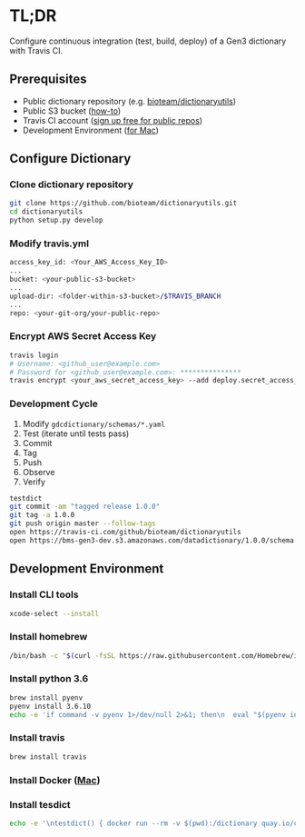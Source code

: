# TL;DR
Configure continuous integration (test, build, deploy) of a Gen3 dictionary with Travis CI.
## Prerequisites
* Public dictionary repository (e.g. [bioteam/dictionaryutils](https://github.com/bioteam/dictionaryutils.git))
* Public S3 bucket ([how-to](https://www.simplified.guide/aws/create-public-s3-bucket))
* Travis CI account ([sign up free for public repos](https://travis-ci.com/))
* Development Environment ([for Mac](#development-environment))
## Configure Dictionary
### Clone dictionary repository
```bash
git clone https://github.com/bioteam/dictionaryutils.git
cd dictionaryutils
python setup.py develop
```
### Modify travis.yml
```bash
access_key_id: <Your_AWS_Access_Key_ID>
...
bucket: <your-public-s3-bucket>
...
upload-dir: <folder-within-s3-bucket>/$TRAVIS_BRANCH
...
repo: <your-git-org/your-public-repo>
```
### Encrypt AWS Secret Access Key
```bash
travis login
# Username: <github_user@example.com>
# Password for <github_user@example.com>: ***************
travis encrypt <your_aws_secret_access_key> --add deploy.secret_access_key
```
### Development Cycle
1. Modify `gdcdictionary/schemas/*.yaml`
2. Test (iterate until tests pass)
3. Commit
4. Tag
5. Push
6. Observe
7. Verify
```bash
testdict
git commit -am "tagged release 1.0.0"
git tag -a 1.0.0
git push origin master --follow-tags
open https://travis-ci.com/github/bioteam/dictionaryutils
open https://bms-gen3-dev.s3.amazonaws.com/datadictionary/1.0.0/schema.json
```

## Development Environment
### Install CLI tools
```bash
xcode-select --install
```
### Install homebrew
```bash
/bin/bash -c "$(curl -fsSL https://raw.githubusercontent.com/Homebrew/install/master/install.sh)"
```
### Install python 3.6
```bash
brew install pyenv
pyenv install 3.6.10
echo -e 'if command -v pyenv 1>/dev/null 2>&1; then\n  eval "$(pyenv init -)"\nfi' >> ~/.zshrc
```
### Install travis
```bash
brew install travis
```
### Install Docker ([Mac](https://hub.docker.com/editions/community/docker-ce-desktop-mac/))
### Install tesdict
```bash
echo -e '\ntestdict() { docker run --rm -v $(pwd):/dictionary quay.io/cdis/dictionaryutils:master; }\n' >> ~/.zshrc
```
